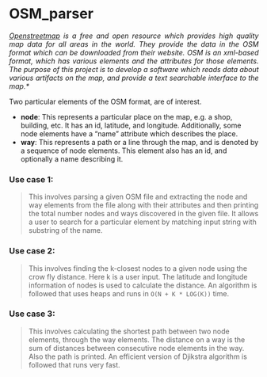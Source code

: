 # OSM_parser
<p align="justify"><i>
<a href="https://www.openstreetmap.org">Openstreetmap</a> is a free and open resource which provides high
quality map data for all areas in the world. They provide the data in the OSM format which can
be downloaded from their website. OSM is an xml-based format, which has various elements and
the attributes for those elements. The purpose of this project is to develop a software which
reads data about various artifacts on the map, and provide a text searchable interface to the
map.* </i></p>
<p align="justify">
Two particular elements of the OSM format, are of interest.
<ul>
  <li>
    <strong>node</strong>: This represents a particular place on the map, e.g. a shop, building, etc. It has an id, latitude, and longitude. Additionally, some node elements have a “name” attribute which describes the place.
  </li>
  <li> 
  <strong>way</strong>: This represents a path or a line through the map, and is denoted by a sequence of node elements. This element also has an id, and optionally a name describing it.
  </li>
</ul>
</p>

### Use case 1:
> This involves parsing a given OSM file and extracting the node and way elements from the file along with their attributes and then printing the total number nodes and ways discovered in the given file. It allows a user to search for a particular element by matching input string with substring of the name.

### Use case 2:
> This involves finding the k-closest nodes to a given node using the crow fly distance. Here k is a user input. The latitude and longitude information of nodes is used to calculate the distance. An algorithm is followed that uses heaps and runs in ```O(N + K * LOG(K))``` time.

### Use case 3:
> This involves calculating the shortest path between two node elements, through the way elements. The distance on a way is the sum of distances between consecutive node elements in the way. Also the path is printed. An efficient version of Djikstra algorithm is followed that runs very fast.
